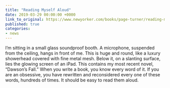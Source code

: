 ```yaml
---
title: "Reading Myself Aloud"
date: 2019-03-29 00:00:00 +0000
link_to_original: https://www.newyorker.com/books/page-turner/reading-myself-aloud
published: true
categories:
- news
---
```

I’m sitting in a small glass soundproof booth. A microphone, suspended from the ceiling, hangs in front of me. This is huge and round, like a luxury showerhead covered with fine metal mesh. Below it, on a slanting surface, lies the glowing screen of an iPad. This contains my most recent novel, “Dawson’s Fall.” When you write a book, you know every word of it. If you are an obsessive, you have rewritten and reconsidered every one of these words, hundreds of times. It should be easy to read them aloud.